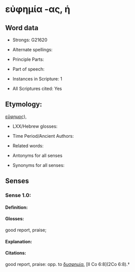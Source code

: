 # εὐφημία -ας, ἡ

<!-- Status: S2=NeedsEdits -->
<!-- Lexica used for edits:   -->

## Word data

* Strongs: G21620

* Alternate spellings:



* Principle Parts: 


* Part of speech: 


* Instances in Scripture: 1

* All Scriptures cited: Yes

## Etymology: 

[εὔφημος]()), 

* LXX/Hebrew glosses: 


* Time Period/Ancient Authors: 


* Related words: 

* Antonyms for all senses

* Synonyms for all senses: 


## Senses 


### Sense  1.0: 

#### Definition: 

#### Glosses: 

good report, praise; 

#### Explanation: 


#### Citations: 

good report, praise: opp. to [δυσφημία](), [II Co 6:8](2Co 6:8).†
